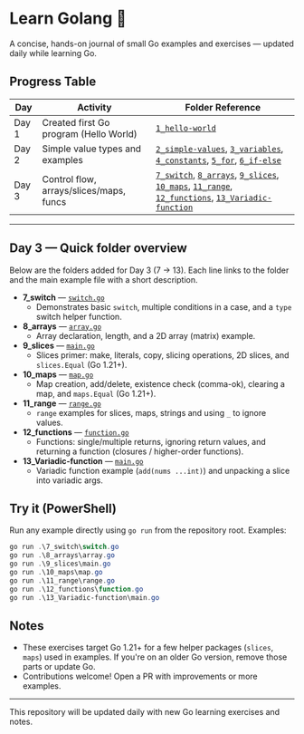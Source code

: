 # Learn Golang 🚀

A concise, hands-on journal of small Go examples and exercises — updated daily while learning Go.

## Progress Table

| Day   | Activity                                | Folder Reference                                                                                                                                                                                                          |
| ----- | --------------------------------------- | ------------------------------------------------------------------------------------------------------------------------------------------------------------------------------------------------------------------------- |
| Day 1 | Created first Go program (Hello World)  | [`1_hello-world`](./1_hello-world/)                                                                                                                                                                                       |
| Day 2 | Simple value types and examples         | [`2_simple-values`](./2_simple-values/), [`3_variables`](./3_variables/), [`4_constants`](./4_constants/), [`5_for`](./5_for/), [`6_if-else`](./6_if-else/)                                                               |
| Day 3 | Control flow, arrays/slices/maps, funcs | [`7_switch`](./7_switch/), [`8_arrays`](./8_arrays/), [`9_slices`](./9_slices/), [`10_maps`](./10_maps/), [`11_range`](./11_range/), [`12_functions`](./12_functions/), [`13_Variadic-function`](./13_Variadic-function/) |

---

## Day 3 — Quick folder overview

Below are the folders added for Day 3 (7 → 13). Each line links to the folder and the main example file with a short description.

- **7_switch** — [`switch.go`](./7_switch/switch.go)
  - Demonstrates basic `switch`, multiple conditions in a case, and a `type` switch helper function.
- **8_arrays** — [`array.go`](./8_arrays/array.go)
  - Array declaration, length, and a 2D array (matrix) example.
- **9_slices** — [`main.go`](./9_slices/main.go)
  - Slices primer: make, literals, copy, slicing operations, 2D slices, and `slices.Equal` (Go 1.21+).
- **10_maps** — [`map.go`](./10_maps/map.go)
  - Map creation, add/delete, existence check (comma-ok), clearing a map, and `maps.Equal` (Go 1.21+).
- **11_range** — [`range.go`](./11_range/range.go)
  - `range` examples for slices, maps, strings and using `_` to ignore values.
- **12_functions** — [`function.go`](./12_functions/function.go)
  - Functions: single/multiple returns, ignoring return values, and returning a function (closures / higher-order functions).
- **13_Variadic-function** — [`main.go`](./13_Variadic-function/main.go)
  - Variadic function example (`add(nums ...int)`) and unpacking a slice into variadic args.

## Try it (PowerShell)

Run any example directly using `go run` from the repository root. Examples:

```powershell
go run .\7_switch\switch.go
go run .\8_arrays\array.go
go run .\9_slices\main.go
go run .\10_maps\map.go
go run .\11_range\range.go
go run .\12_functions\function.go
go run .\13_Variadic-function\main.go
```

## Notes

- These exercises target Go 1.21+ for a few helper packages (`slices`, `maps`) used in examples. If you're on an older Go version, remove those parts or update Go.
- Contributions welcome! Open a PR with improvements or more examples.

---

This repository will be updated daily with new Go learning exercises and notes.
